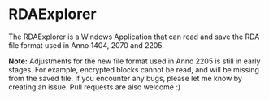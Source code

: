 # RDAExplorer

The RDAExplorer is a Windows Application that can read and save the RDA file format used in Anno 1404, 2070 and 2205.

**Note:** Adjustments for the new file format used in Anno 2205 is still in early stages. For example, encrypted blocks cannot be read, and will be missing from the saved file. If you encounter any bugs, please let me know by creating an issue. Pull requests are also welcome :)

